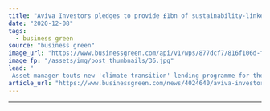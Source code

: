 ```yaml
---
title: "Aviva Investors pledges to provide £1bn of sustainability-linked loans for property sector by 2025"
date: "2020-12-08"
tags: 
  - business green
source: "business green"
image_url: "https://www.businessgreen.com/api/v1/wps/877dcf7/816f106d-f0c0-45bb-8c48-d1bb4ac51b9b/5/33392214828-99c4ed0717-o-185x114.jpg"
image_fp: "/assets/img/post_thumbnails/36.jpg"
lead: "
 Asset manager touts new 'climate transition' lending programme for the real estate sector,  as it simultaneously launches framework for best-practice for sustainability-linked loans for building sector ..."
article_url: "https://www.businessgreen.com/news/4024640/aviva-investors-pledges-provide-gbp1bn-sustainability-linked-loans-property-sector-2025"
---
```


---
